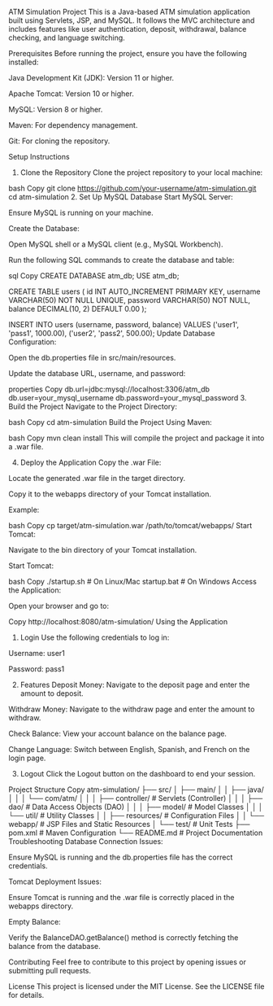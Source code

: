 ATM Simulation Project
This is a Java-based ATM simulation application built using Servlets, JSP, and MySQL. It follows the MVC architecture and includes features like user authentication, deposit, withdrawal, balance checking, and language switching.

Prerequisites
Before running the project, ensure you have the following installed:

Java Development Kit (JDK): Version 11 or higher.

Apache Tomcat: Version 10 or higher.

MySQL: Version 8 or higher.

Maven: For dependency management.

Git: For cloning the repository.

Setup Instructions
1. Clone the Repository
Clone the project repository to your local machine:

bash
Copy
git clone https://github.com/your-username/atm-simulation.git
cd atm-simulation
2. Set Up MySQL Database
Start MySQL Server:

Ensure MySQL is running on your machine.

Create the Database:

Open MySQL shell or a MySQL client (e.g., MySQL Workbench).

Run the following SQL commands to create the database and table:

sql
Copy
CREATE DATABASE atm_db;
USE atm_db;

CREATE TABLE users (
    id INT AUTO_INCREMENT PRIMARY KEY,
    username VARCHAR(50) NOT NULL UNIQUE,
    password VARCHAR(50) NOT NULL,
    balance DECIMAL(10, 2) DEFAULT 0.00
);

INSERT INTO users (username, password, balance) VALUES
('user1', 'pass1', 1000.00),
('user2', 'pass2', 500.00);
Update Database Configuration:

Open the db.properties file in src/main/resources.

Update the database URL, username, and password:

properties
Copy
db.url=jdbc:mysql://localhost:3306/atm_db
db.user=your_mysql_username
db.password=your_mysql_password
3. Build the Project
Navigate to the Project Directory:

bash
Copy
cd atm-simulation
Build the Project Using Maven:

bash
Copy
mvn clean install
This will compile the project and package it into a .war file.

4. Deploy the Application
Copy the .war File:

Locate the generated .war file in the target directory.

Copy it to the webapps directory of your Tomcat installation.

Example:

bash
Copy
cp target/atm-simulation.war /path/to/tomcat/webapps/
Start Tomcat:

Navigate to the bin directory of your Tomcat installation.

Start Tomcat:

bash
Copy
./startup.sh  # On Linux/Mac
startup.bat    # On Windows
Access the Application:

Open your browser and go to:

Copy
http://localhost:8080/atm-simulation/
Using the Application
1. Login
Use the following credentials to log in:

Username: user1

Password: pass1

2. Features
Deposit Money: Navigate to the deposit page and enter the amount to deposit.

Withdraw Money: Navigate to the withdraw page and enter the amount to withdraw.

Check Balance: View your account balance on the balance page.

Change Language: Switch between English, Spanish, and French on the login page.

3. Logout
Click the Logout button on the dashboard to end your session.

Project Structure
Copy
atm-simulation/
├── src/
│   ├── main/
│   │   ├── java/
│   │   │   └── com/atm/
│   │   │       ├── controller/  # Servlets (Controller)
│   │   │       ├── dao/         # Data Access Objects (DAO)
│   │   │       ├── model/       # Model Classes
│   │   │       └── util/        # Utility Classes
│   │   ├── resources/           # Configuration Files
│   │   └── webapp/              # JSP Files and Static Resources
│   └── test/                    # Unit Tests
├── pom.xml                      # Maven Configuration
└── README.md                    # Project Documentation
Troubleshooting
Database Connection Issues:

Ensure MySQL is running and the db.properties file has the correct credentials.

Tomcat Deployment Issues:

Ensure Tomcat is running and the .war file is correctly placed in the webapps directory.

Empty Balance:

Verify the BalanceDAO.getBalance() method is correctly fetching the balance from the database.

Contributing
Feel free to contribute to this project by opening issues or submitting pull requests.

License
This project is licensed under the MIT License. See the LICENSE file for details.